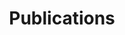 ---
title: Publications
view: citation
# This line disables pagination for this specific page.
paginate: false
---